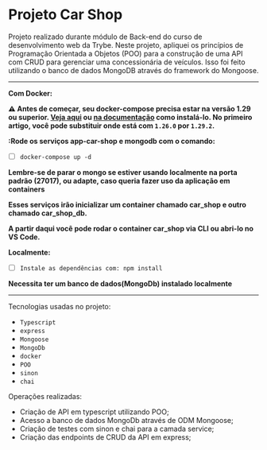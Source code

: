 # Projeto Car Shop

Projeto realizado durante módulo de Back-end do curso de desenvolvimento web da Trybe.
Neste projeto, apliquei os princípios de Programação Orientada a Objetos (POO) para a construção de uma API com CRUD para gerenciar uma concessionária de veículos. Isso foi feito utilizando o banco de dados MongoDB através do framework do Mongoose.


-----

  **Com Docker:**

  **:warning: Antes de começar, seu docker-compose precisa estar na versão 1.29 ou superior. [Veja aqui](https://www.digitalocean.com/community/tutorials/how-to-install-and-use-docker-compose-on-ubuntu-20-04-pt) ou [na documentação](https://docs.docker.com/compose/install/) como instalá-lo. No primeiro artigo, você pode substituir onde está com `1.26.0` por `1.29.2`.**

  **:Rode os serviços app-car-shop e mongodb com o comando:**

- [ ] `docker-compose up -d`

**Lembre-se de parar o mongo se estiver usando localmente na porta padrão (27017), ou adapte, caso queria fazer uso da aplicação em containers**

**Esses serviços irão inicializar um container chamado car_shop e outro chamado car_shop_db.**

**A partir daqui você pode rodar o container car_shop via CLI ou abri-lo no VS Code.**

**Localmente:**

- [ ] `Instale as dependências com: npm install`

**Necessita ter um banco de dados(MongoDb) instalado localmente**

-----
 
Tecnologias usadas no projeto:

- `Typescript`
- `express`
- `Mongoose`
- `MongoDb`
- `docker`
- `POO`
- `sinon`
- `chai`

Operações realizadas:

- Criação de API em typescript utilizando POO;
- Acesso a banco de dados MongoDb através de ODM Mongoose;
- Criação de testes com sinon e chai para a camada service;
- Criação das endpoints de CRUD da API em express;

<!-- :construction: README customizado em construção ! :construction: -->
<!-- Olá, Tryber!
Esse é apenas um arquivo inicial para o README do seu projeto no qual você pode customizar e reutilizar todas as vezes que for executar o trybe-publisher.

Para deixá-lo com a sua cara, basta alterar o seguinte arquivo da sua máquina: ~/.student-repo-publisher/custom/_NEW_README.md

É essencial que você preencha esse documento por conta própria, ok?
Não deixe de usar nossas dicas de escrita de README de projetos, e deixe sua criatividade brilhar!
:warning: IMPORTANTE: você precisa deixar nítido:
- quais arquivos/pastas foram desenvolvidos por você; 
- quais arquivos/pastas foram desenvolvidos por outra pessoa estudante;
- quais arquivos/pastas foram desenvolvidos pela Trybe.
-->
